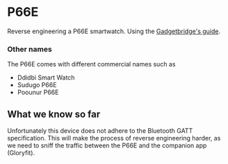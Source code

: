 # P66E
Reverse engineering a P66E smartwatch. Using the [Gadgetbridge's guide](https://codeberg.org/Freeyourgadget/Gadgetbridge/wiki/BT-Protocol-Reverse-Engineering).

### Other names
The P66E comes with different commercial names such as
- Ddidbi Smart Watch
- Sudugo P66E
- Poounur P66E

## What we know so far
Unfortunately this device does not adhere to the Bluetooth GATT specification. This will make the process of reverse engineering harder, as we need to sniff the traffic between the P66E and the companion app (Gloryfit).
